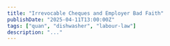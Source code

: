 ```yaml
---
title: "Irrevocable Cheques and Employer Bad Faith"
publishDate: "2025-04-11T13:00:00Z"
tags: ["quan", "dishwasher", "labour-law"]
description: "..."
---
```


<!-- Paste your content for 'Irrevocable Cheques and Employer Bad Faith' here -->

